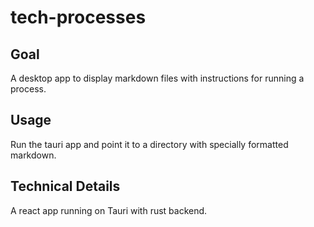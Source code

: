 # tech-processes

## Goal
A desktop app to display markdown files with instructions for running a process.

## Usage
Run the tauri app and point it to a directory with specially formatted markdown.

## Technical Details
A react app running on Tauri with rust backend.